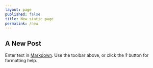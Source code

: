 ```yaml
---
layout: page
published: false
title: New static page
permalink: /new
---
```


## A New Post

Enter text in [Markdown](http://daringfireball.net/projects/markdown/). Use the toolbar above, or click the **?** button for formatting help.